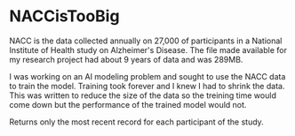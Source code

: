# NACCisTooBig
NACC is the data collected annually on 27,000 of participants in a National Institute of Health study on Alzheimer's Disease. The file made available for my research project had about 9 years of data and was 289MB.

I was working on an AI modeling problem and sought to use the NACC data to train the model. Training took forever and I knew I had to shrink the data. This was written to reduce the size of the data so the treining time would come down but the performance of the trained model would not.   

Returns only the most recent record for each participant of the study.  
